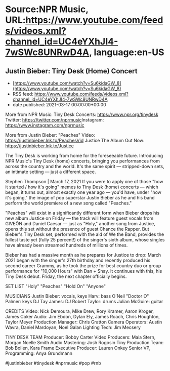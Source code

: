 # Source:NPR Music, URL:https://www.youtube.com/feeds/videos.xml?channel_id=UC4eYXhJI4-7wSWc8UNRwD4A, language:en-US

## Justin Bieber: Tiny Desk (Home) Concert
 - [https://www.youtube.com/watch?v=Su6kidaGW_8](https://www.youtube.com/watch?v=Su6kidaGW_8)
 - RSS feed: https://www.youtube.com/feeds/videos.xml?channel_id=UC4eYXhJI4-7wSWc8UNRwD4A
 - date published: 2021-03-17 00:00:00+00:00

More from NPR Music: 
Tiny Desk Concerts: https://www.npr.org/tinydesk​
Twitter: https://twitter.com/nprmusic​
Instagram: https://www.instagram.com/nprmusic

More from Justin Bieber:
"Peaches" Video: https://justinbieber.lnk.to/PeachesVid
Justice The Album Out Now: https://justinbieber.lnk.to/Justice  

The Tiny Desk is working from home for the foreseeable future. Introducing NPR Music's Tiny Desk (home) concerts, bringing you performances from across the country and the world. It's the same spirit — stripped-down sets, an intimate setting — just a different space.

Stephen Thompson | March 17, 2021
If you were to apply one of those "how it started / how it's going" memes to Tiny Desk (home) concerts — which began, it turns out, almost exactly one year ago — you'd have, under "how it's going," the image of pop superstar Justin Bieber as he and his band perform the world premiere of a new song called "Peaches."

"Peaches" will exist in a significantly different form when Bieber drops his new album Justice on Friday — the track will feature guest vocals from GIVEŌN and Daniel Caesar — just as "Holy," another song from Justice, opens this set without the presence of guest Chance the Rapper. But Bieber's Tiny Desk set, performed with the aid of We the Band, provides the fullest taste yet (fully 25 percent!) of the singer's sixth album, whose singles have already been streamed hundreds of millions of times.

Bieber has had a massive month as he prepares for Justice to drop: March 2021 began with the singer's 27th birthday and recently produced his second career Grammy, as he took the prize for best country duo or group performance for "10,000 Hours" with Dan + Shay. It continues with this, his Tiny Desk debut. Friday, the next chapter officially begins.

SET LIST
"Holy"
"Peaches"
"Hold On"
"Anyone"

MUSICIANS
Justin Bieber: vocals, keys
Harv: bass
O'Neil "Doctor O" Palmer: keys
DJ Tay James: DJ
Robert Taylor: drums
Julian McGuire: guitar

CREDITS
Video: Nick Demoura, Mike Drew, Rory Kramer, Aaron Kroger, James Coker
Audio: Jim Ebdon, Dylan Ely, James Roach, Chris Houghton, Taylor Meyer
Production Manager: Chris Gratton
Camera Operators: Austin Wavra, Daniel Mardoyan, Noel Galan
Lighting Tech: Jim Mecsery

TINY DESK TEAM
Producer: Bobby Carter
Video Producers: Maia Stern, Morgan Noelle Smith
Audio Mastering: Josh Rogosin
Tiny Production Team: Bob Boilen, Kara Frame
Executive Producer: Lauren Onkey
Senior VP, Programming: Anya Grundmann

#justinbieber #tinydesk #nprmusic #pop #rnb

